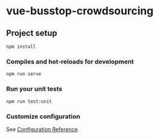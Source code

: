 # vue-busstop-crowdsourcing

## Project setup
```
npm install
```

### Compiles and hot-reloads for development
```
npm run serve
```

### Run your unit tests
```
npm run test:unit
```

### Customize configuration
See [Configuration Reference](https://cli.vuejs.org/config/).
